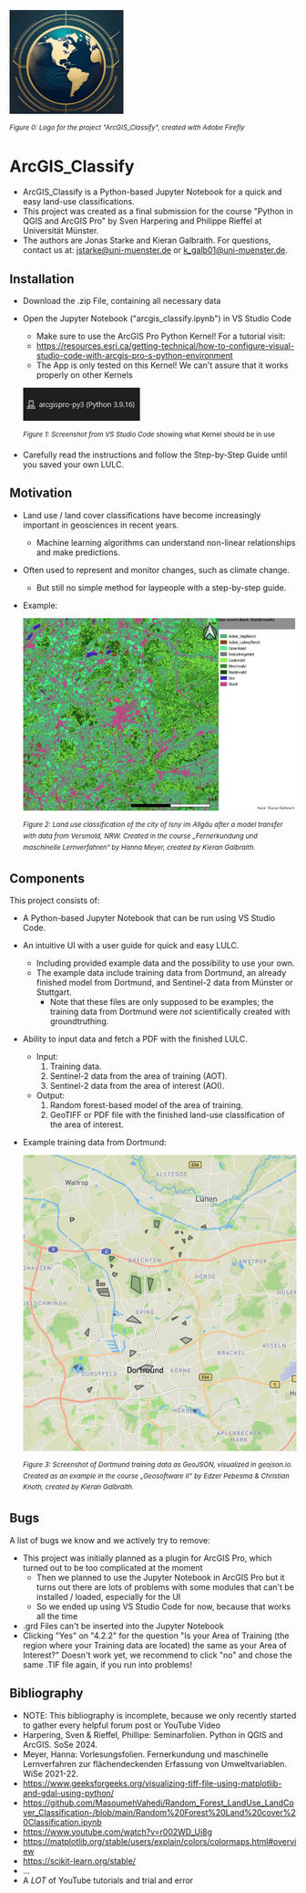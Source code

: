 <p>
  <img src="https://github.com/kgalb01/ArcGIS_Classify/blob/main/Examples/arcgis_classify_logo.jpg" alt="Logo", width="200">
</p>

  <sup>*Figure 0: Logo for the project "ArcGIS_Classify", created with Adobe Firefly*</sup>


# ArcGIS_Classify
* ArcGIS_Classify is a Python-based Jupyter Notebook for a quick and easy land-use classifications.
* This project was created as a final submission for the course "Python in QGIS and ArcGIS Pro" by Sven Harpering and Philippe Rieffel at Universität Münster.
* The authors are Jonas Starke and Kieran Galbraith. For questions, contact us at: jstarke@uni-muenster.de or k_galb01@uni-muenster.de.

## Installation
* Download the .zip File, containing all necessary data
* Open the Jupyter Notebook ("arcgis_classify.ipynb") in VS Studio Code
  * Make sure to use the ArcGIS Pro Python Kernel! For a tutorial visit:
  * https://resources.esri.ca/getting-technical/how-to-configure-visual-studio-code-with-arcgis-pro-s-python-environment
  * The App is only tested on this Kernel! We can't assure that it works properly on other Kernels
  
  ![VS Example](https://github.com/kgalb01/ArcGIS_Classify/blob/main/Examples/vs_example.jpg)

  <sup>*Figure 1: Screenshot from VS Studio Code* showing what Kernel should be in use</sup>

* Carefully read the instructions and follow the Step-by-Step Guide until you saved your own LULC. 

## Motivation
- Land use / land cover classifications have become increasingly important in geosciences in recent years.
  * Machine learning algorithms can understand non-linear relationships and make predictions.
- Often used to represent and monitor changes, such as climate change.
  * But still no simple method for laypeople with a step-by-step guide.
- Example:
  
  ![LULC Example](https://github.com/kgalb01/ArcGIS_Classify/blob/main/Examples/isny_lulc_example.png)
  
  <sup>*Figure 2: Land use classification of the city of Isny im Allgäu after a model transfer with data from Versmold, NRW. Created in the course „Fernerkundung und maschinelle Lernverfahren“ by Hanna Meyer, created by Kieran Galbraith.*</sup>

## Components
This project consists of:
* A Python-based Jupyter Notebook that can be run using VS Studio Code.
* An intuitive UI with a user guide for quick and easy LULC.
  - Including provided example data and the possibility to use your own.
  - The example data include training data from Dortmund, an already finished model from Dortmund, and Sentinel-2 data from Münster or Stuttgart.
      * Note that these files are only supposed to be examples; the training data from Dortmund were *not* scientifically created with groundtruthing.
* Ability to input data and fetch a PDF with the finished LULC.
  - Input:
    1. Training data.
    2. Sentinel-2 data from the area of training (AOT).
    3. Sentinel-2 data from the area of interest (AOI).
  - Output:
    1. Random forest-based model of the area of training.
    2. GeoTIFF or PDF file with the finished land-use classification of the area of interest.
* Example training data from Dortmund:

  ![Training Data Example](https://github.com/kgalb01/ArcGIS_Classify/blob/main/Examples/dortmund_data_example.png)

  <sup>*Figure 3: Screenshot of Dortmund training data as GeoJSON, visualized in geojson.io. Created as an example in the course „Geosoftware II“ by Edzer Pebesma & Christian Knoth, created by Kieran Galbraith.*</sup>

## Bugs
A list of bugs we know and we actively try to remove:
* This project was initially planned as a plugin for ArcGIS Pro, which turned out to be too complicated at the moment
  * Then we planned to use the Jupyter Notebook in ArcGIS Pro but it turns out there are lots of problems with some modules that can't be installed / loaded, especially for the UI
  * So we ended up using VS Studio Code for now, because that works all the time
* .grd Files can't be inserted into the Jupyter Notebook
* Clicking "Yes" on "4.2.2" for the question "Is your Area of Training (the region where your Training data are located) the same as your Area of Interest?" Doesn't work yet, we recommend to click "no" and chose the same .TIF file again, if you run into problems!

## Bibliography
* NOTE: This bibliography is incomplete, because we only recently started to gather every helpful forum post or YouTube Video
* Harpering, Sven & Rieffel, Phillipe: Seminarfolien. Python in QGIS and ArcGIS. SoSe 2024.
* Meyer, Hanna: Vorlesungsfolien. Fernerkundung und maschinelle Lernverfahren zur flächendeckenden Erfassung von Umweltvariablen. WiSe 2021-22.
* https://www.geeksforgeeks.org/visualizing-tiff-file-using-matplotlib-and-gdal-using-python/
* https://github.com/MasoumehVahedi/Random_Forest_LandUse_LandCover_Classification-/blob/main/Random%20Forest%20Land%20cover%20Classification.ipynb
* https://www.youtube.com/watch?v=r002WD_Ui8g
* https://matplotlib.org/stable/users/explain/colors/colormaps.html#overview
* https://scikit-learn.org/stable/
* ...
* A *LOT* of YouTube tutorials and trial and error
